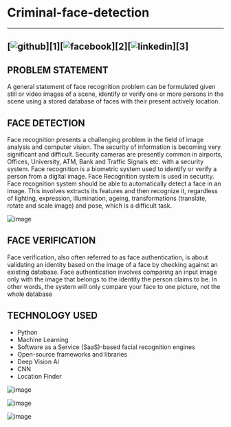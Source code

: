 # Criminal-face-detection
---
[![github](https://cloud.githubusercontent.com/assets/17016297/18839843/0e06a67a-83d2-11e6-993a-b35a182500e0.png)][1][![facebook](https://cloud.githubusercontent.com/assets/17016297/18839836/0a06deb4-83d2-11e6-8078-1d0974af0f63.png)][2][![linkedin](https://cloud.githubusercontent.com/assets/17016297/18839848/0fc7e74e-83d2-11e6-8c6a-277fc9d6e067.png)][3]
---
## PROBLEM STATEMENT
A general statement of face recognition problem can be formulated  given still or video images of a scene, identify or verify one or more persons in the scene using a stored database of faces with their present actively location.

## FACE DETECTION
Face recognition presents a challenging problem in the field of image analysis and computer vision. The security of information is becoming very significant and difficult. Security cameras are presently common in airports, Offices, University, ATM, Bank and Traffic Signals etc. with a security system. Face recognition is a biometric system used to identify or verify a person from a digital image. Face Recognition system is used in security. Face recognition system should be able to automatically detect a face in an image. This involves extracts its features and then recognize it, regardless of lighting, expression, illumination, ageing, transformations (translate, rotate and scale image) and pose, which is a difficult task.

![image](https://user-images.githubusercontent.com/67871362/178799780-c9f6558e-28b7-4b84-9a21-aaba84ff713c.png)

## FACE VERIFICATION
Face verification, also often referred to as face authentication, is about validating an identity based on the image of a face by checking against an existing database.
Face authentication involves comparing an input image only with the image that belongs to the identity the person claims to be. In other words, the system will only compare your face to one picture, not the whole database

## TECHNOLOGY USED
- Python
- Machine Learning
- Software as a Service (SaaS)-based facial recognition engines
- Open-source frameworks and libraries
- Deep Vision AI
- CNN
- Location Finder

![image](https://user-images.githubusercontent.com/67871362/178801358-1bc216de-d758-4767-b3fe-70fb67200da6.png)

![image](https://user-images.githubusercontent.com/67871362/178801521-f935d949-bbff-4667-b38a-45a98c08e129.png)

![image](https://user-images.githubusercontent.com/67871362/178801409-35dea222-1cff-47c9-9dd9-6790e60cc49c.png)


